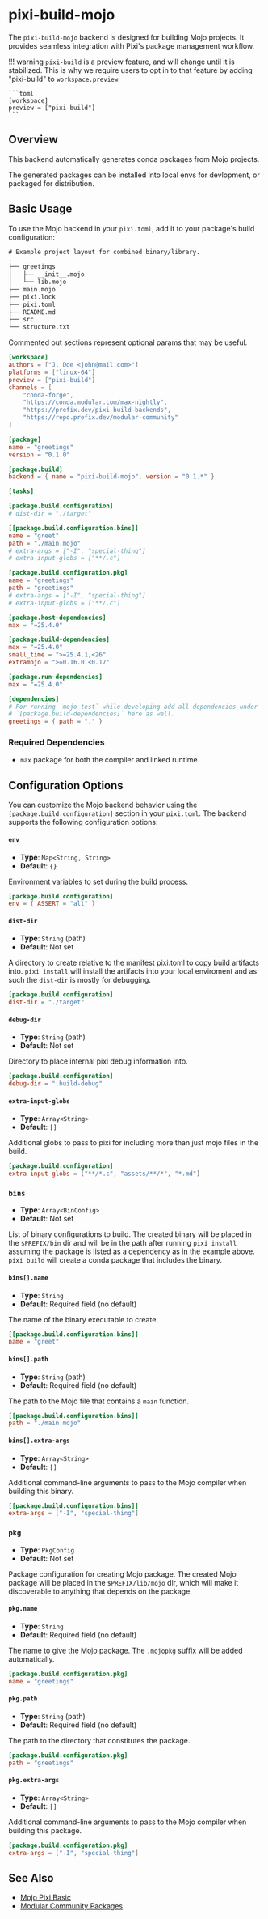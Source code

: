 # pixi-build-mojo

The `pixi-build-mojo` backend is designed for building Mojo projects. It provides seamless integration with Pixi's package management workflow.

!!! warning
    `pixi-build` is a preview feature, and will change until it is stabilized.
    This is why we require users to opt in to that feature by adding "pixi-build" to `workspace.preview`.

    ```toml
    [workspace]
    preview = ["pixi-build"]
    ```

## Overview

This backend automatically generates conda packages from Mojo projects.

The generated packages can be installed into local envs for devlopment, or packaged for distribution.

## Basic Usage

To use the Mojo backend in your `pixi.toml`, add it to your package's build configuration:


```txt
# Example project layout for combined binary/library.
.
├── greetings
│   ├── __init__.mojo
│   └── lib.mojo
├── main.mojo
├── pixi.lock
├── pixi.toml
├── README.md
├── src
└── structure.txt
```

Commented out sections represent optional params that may be useful.

```toml
[workspace]
authors = ["J. Doe <john@mail.com>"]
platforms = ["linux-64"]
preview = ["pixi-build"]
channels = [
    "conda-forge",
    "https://conda.modular.com/max-nightly",
    "https://prefix.dev/pixi-build-backends",
    "https://repo.prefix.dev/modular-community"
]

[package]
name = "greetings"
version = "0.1.0"

[package.build]
backend = { name = "pixi-build-mojo", version = "0.1.*" }

[tasks]

[package.build.configuration]
# dist-dir = "./target"

[[package.build.configuration.bins]]
name = "greet"
path = "./main.mojo"
# extra-args = ["-I", "special-thing"]
# extra-input-globs = ["**/.c"]

[package.build.configuration.pkg]
name = "greetings"
path = "greetings"
# extra-args = ["-I", "special-thing"]
# extra-input-globs = ["**/.c"]

[package.host-dependencies]
max = "=25.4.0"

[package.build-dependencies]
max = "=25.4.0"
small_time = ">=25.4.1,<26"
extramojo = ">=0.16.0,<0.17"

[package.run-dependencies]
max = "=25.4.0"

[dependencies]
# For running `mojo test` while developing add all dependencies under
# `[package.build-dependencies]` here as well.
greetings = { path = "." }
```

### Required Dependencies

- `max` package for both the compiler and linked runtime

## Configuration Options

You can customize the Mojo backend behavior using the `[package.build.configuration]` section in your `pixi.toml`. The backend supports the following configuration options:

#### `env`

- **Type**: `Map<String, String>`
- **Default**: `{}`

Environment variables to set during the build process.

```toml
[package.build.configuration]
env = { ASSERT = "all" }
```

#### `dist-dir`

- **Type**: `String` (path)
- **Default**: Not set

A directory to create relative to the manifest pixi.toml to copy build artifacts into. `pixi install` will install the artifacts into your local enviroment and as such the `dist-dir` is mostly for debugging.

```toml
[package.build.configuration]
dist-dir = "./target"
```

#### `debug-dir`

- **Type**: `String` (path)
- **Default**: Not set

Directory to place internal pixi debug information into.

```toml
[package.build.configuration]
debug-dir = ".build-debug"
```

#### `extra-input-globs`

- **Type**: `Array<String>`
- **Default**: `[]`

Additional globs to pass to pixi for including more than just mojo files in the build.

```toml
[package.build.configuration]
extra-input-globs = ["**/*.c", "assets/**/*", "*.md"]
```

### `bins`

- **Type**: `Array<BinConfig>`
- **Default**: Not set

List of binary configurations to build. The created binary will be placed in the `$PREFIX/bin` dir and will be in the path after running `pixi install` assuming the package is listed as a dependency as in the example above. `pixi build` will create a conda package that includes the binary.

#### `bins[].name`

- **Type**: `String`
- **Default**: Required field (no default)

The name of the binary executable to create.

```toml
[[package.build.configuration.bins]]
name = "greet"
```

#### `bins[].path`

- **Type**: `String` (path)
- **Default**: Required field (no default)

The path to the Mojo file that contains a `main` function.

```toml
[[package.build.configuration.bins]]
path = "./main.mojo"
```

#### `bins[].extra-args`

- **Type**: `Array<String>`
- **Default**: `[]`

Additional command-line arguments to pass to the Mojo compiler when building this binary.

```toml
[[package.build.configuration.bins]]
extra-args = ["-I", "special-thing"]
```

### `pkg`

- **Type**: `PkgConfig`
- **Default**: Not set

Package configuration for creating Mojo package. The created Mojo package will be placed in the `$PREFIX/lib/mojo` dir, which will make it discoverable to anything that depends on the package.

#### `pkg.name`

- **Type**: `String`
- **Default**: Required field (no default)

The name to give the Mojo package. The `.mojopkg` suffix will be added automatically.

```toml
[package.build.configuration.pkg]
name = "greetings"
```

#### `pkg.path`

- **Type**: `String` (path)
- **Default**: Required field (no default)

The path to the directory that constitutes the package.

```toml
[package.build.configuration.pkg]
path = "greetings"
```

#### `pkg.extra-args`

- **Type**: `Array<String>`
- **Default**: `[]`

Additional command-line arguments to pass to the Mojo compiler when building this package.

```toml
[package.build.configuration.pkg]
extra-args = ["-I", "special-thing"]
```

## See Also

- [Mojo Pixi Basic](https://docs.modular.com/pixi/)
- [Modular Community Packages](https://github.com/modular/modular-community)
